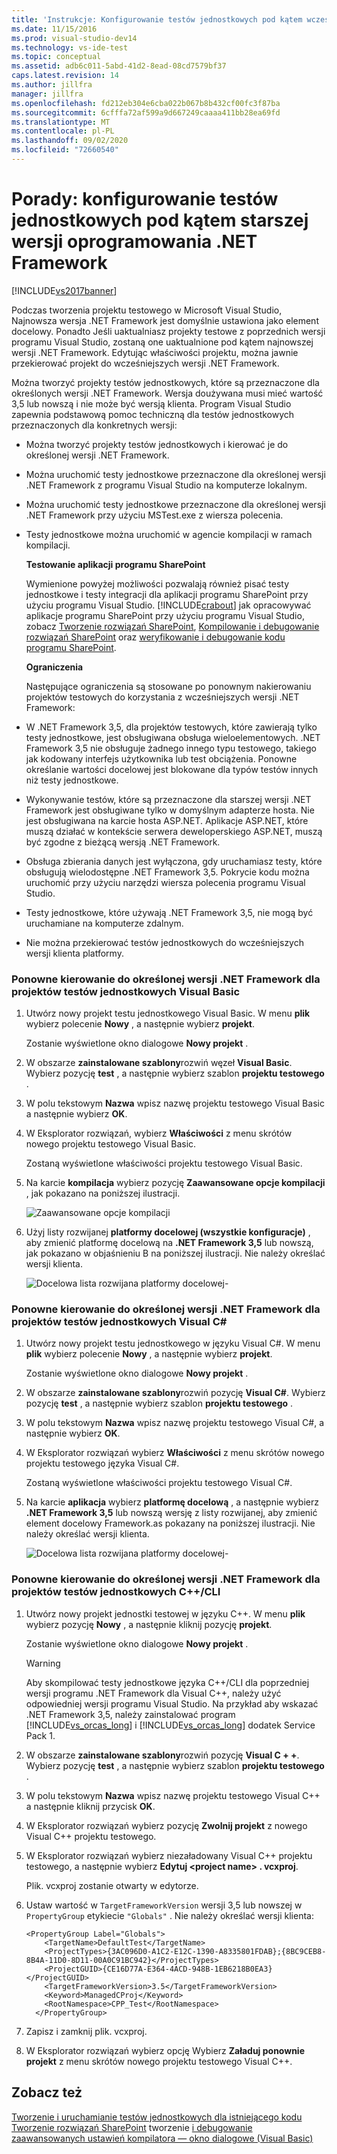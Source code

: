 ```yaml
---
title: 'Instrukcje: Konfigurowanie testów jednostkowych pod kątem wcześniejszej wersji .NET Framework | Microsoft Docs'
ms.date: 11/15/2016
ms.prod: visual-studio-dev14
ms.technology: vs-ide-test
ms.topic: conceptual
ms.assetid: adb6c011-5abd-41d2-8ead-08cd7579bf37
caps.latest.revision: 14
ms.author: jillfra
manager: jillfra
ms.openlocfilehash: fd212eb304e6cba022b067b8b432cf00fc3f87ba
ms.sourcegitcommit: 6cfffa72af599a9d667249caaaa411bb28ea69fd
ms.translationtype: MT
ms.contentlocale: pl-PL
ms.lasthandoff: 09/02/2020
ms.locfileid: "72660540"
---
```

# <a name="how-to-configure-unit-tests-to-target-an-earlier-version-of-the-net-framework"></a>Porady: konfigurowanie testów jednostkowych pod kątem starszej wersji oprogramowania .NET Framework
[!INCLUDE[vs2017banner](../includes/vs2017banner.md)]

Podczas tworzenia projektu testowego w Microsoft Visual Studio, Najnowsza wersja .NET Framework jest domyślnie ustawiona jako element docelowy. Ponadto Jeśli uaktualniasz projekty testowe z poprzednich wersji programu Visual Studio, zostaną one uaktualnione pod kątem najnowszej wersji .NET Framework. Edytując właściwości projektu, można jawnie przekierować projekt do wcześniejszych wersji .NET Framework.

 Można tworzyć projekty testów jednostkowych, które są przeznaczone dla określonych wersji .NET Framework. Wersja doużywana musi mieć wartość 3,5 lub nowszą i nie może być wersją klienta. Program Visual Studio zapewnia podstawową pomoc techniczną dla testów jednostkowych przeznaczonych dla konkretnych wersji:

- Można tworzyć projekty testów jednostkowych i kierować je do określonej wersji .NET Framework.

- Można uruchomić testy jednostkowe przeznaczone dla określonej wersji .NET Framework z programu Visual Studio na komputerze lokalnym.

- Można uruchomić testy jednostkowe przeznaczone dla określonej wersji .NET Framework przy użyciu MSTest.exe z wiersza polecenia.

- Testy jednostkowe można uruchomić w agencie kompilacji w ramach kompilacji.

  **Testowanie aplikacji programu SharePoint**

  Wymienione powyżej możliwości pozwalają również pisać testy jednostkowe i testy integracji dla aplikacji programu SharePoint przy użyciu programu Visual Studio. [!INCLUDE[crabout](../includes/crabout-md.md)] jak opracowywać aplikacje programu SharePoint przy użyciu programu Visual Studio, zobacz [Tworzenie rozwiązań SharePoint](https://msdn.microsoft.com/library/4bfb1e59-97c9-4594-93f8-3068b4eb9631), [Kompilowanie i debugowanie rozwiązań SharePoint](https://msdn.microsoft.com/library/c9e7c9ab-4eb3-40cd-a9b9-6c2a896f70ae) oraz [weryfikowanie i debugowanie kodu programu SharePoint](https://msdn.microsoft.com/library/b5f3bce2-6a51-41b1-a292-9e384bae420c).

  **Ograniczenia**

  Następujące ograniczenia są stosowane po ponownym nakierowaniu projektów testowych do korzystania z wcześniejszych wersji .NET Framework:

- W .NET Framework 3,5, dla projektów testowych, które zawierają tylko testy jednostkowe, jest obsługiwana obsługa wieloelementowych. .NET Framework 3,5 nie obsługuje żadnego innego typu testowego, takiego jak kodowany interfejs użytkownika lub test obciążenia. Ponowne określanie wartości docelowej jest blokowane dla typów testów innych niż testy jednostkowe.

- Wykonywanie testów, które są przeznaczone dla starszej wersji .NET Framework jest obsługiwane tylko w domyślnym adapterze hosta. Nie jest obsługiwana na karcie hosta ASP.NET. Aplikacje ASP.NET, które muszą działać w kontekście serwera deweloperskiego ASP.NET, muszą być zgodne z bieżącą wersją .NET Framework.

- Obsługa zbierania danych jest wyłączona, gdy uruchamiasz testy, które obsługują wielodostępne .NET Framework 3,5. Pokrycie kodu można uruchomić przy użyciu narzędzi wiersza polecenia programu Visual Studio.

- Testy jednostkowe, które używają .NET Framework 3,5, nie mogą być uruchamiane na komputerze zdalnym.

- Nie można przekierować testów jednostkowych do wcześniejszych wersji klienta platformy.

### <a name="re-targeting-to-a-specific-version-of-the-net-framework-for-visual-basic-unit-test-projects"></a>Ponowne kierowanie do określonej wersji .NET Framework dla projektów testów jednostkowych Visual Basic

1. Utwórz nowy projekt testu jednostkowego Visual Basic. W menu **plik** wybierz polecenie **Nowy** , a następnie wybierz **projekt**.

     Zostanie wyświetlone okno dialogowe **Nowy projekt** .

2. W obszarze **zainstalowane szablony**rozwiń węzeł **Visual Basic**. Wybierz pozycję **test** , a następnie wybierz szablon **projektu testowego** .

3. W polu tekstowym **Nazwa** wpisz nazwę projektu testowego Visual Basic a następnie wybierz **OK**.

4. W Eksplorator rozwiązań, wybierz **Właściwości** z menu skrótów nowego projektu testowego Visual Basic.

     Zostaną wyświetlone właściwości projektu testowego Visual Basic.

5. Na karcie **kompilacja** wybierz pozycję **Zaawansowane opcje kompilacji** , jak pokazano na poniższej ilustracji.

     ![Zaawansowane opcje kompilacji](../test/media/howtoconfigureunittest35frameworka.png "HowToConfigureUnitTest35FrameworkA")

6. Użyj listy rozwijanej **platformy docelowej (wszystkie konfiguracje)** , aby zmienić platformę docelową na **.NET Framework 3,5** lub nowszą, jak pokazano w objaśnieniu B na poniższej ilustracji. Nie należy określać wersji klienta.

     ![Docelowa lista rozwijana platformy docelowej&#45;](../test/media/howtoconfigureunitest35frameworkstepb.png "HowToConfigureUniTest35FrameworkStepB")

### <a name="re-targeting-to-a-specific-version-of-the-net-framework-for-visual-c-unit-test-projects"></a>Ponowne kierowanie do określonej wersji .NET Framework dla projektów testów jednostkowych Visual C#

1. Utwórz nowy projekt testu jednostkowego w języku Visual C#. W menu **plik** wybierz polecenie **Nowy** , a następnie wybierz **projekt**.

     Zostanie wyświetlone okno dialogowe **Nowy projekt** .

2. W obszarze **zainstalowane szablony**rozwiń pozycję **Visual C#**. Wybierz pozycję **test** , a następnie wybierz szablon **projektu testowego** .

3. W polu tekstowym **Nazwa** wpisz nazwę projektu testowego Visual C#, a następnie wybierz **OK**.

4. W Eksplorator rozwiązań wybierz **Właściwości** z menu skrótów nowego projektu testowego języka Visual C#.

     Zostaną wyświetlone właściwości projektu testowego Visual C#.

5. Na karcie **aplikacja** wybierz **platformę docelową** , a następnie wybierz **.NET Framework 3,5** lub nowszą wersję z listy rozwijanej, aby zmienić element docelowy Framework.as pokazany na poniższej ilustracji. Nie należy określać wersji klienta.

     ![Docelowa lista rozwijana platformy docelowej&#45;](../test/media/howtoconfigureunittest35frameworkcsharp.png "HowToConfigureUnitTest35FrameworkCSharp")

### <a name="re-targeting-to-a-specific-version-of-the-net-framework-for-ccli-unit-test-projects"></a>Ponowne kierowanie do określonej wersji .NET Framework dla projektów testów jednostkowych C++/CLI

1. Utwórz nowy projekt jednostki testowej w języku C++. W menu **plik** wybierz pozycję **Nowy** , a następnie kliknij pozycję **projekt**.

     Zostanie wyświetlone okno dialogowe **Nowy projekt** .

    > [!WARNING]
    > Aby skompilować testy jednostkowe języka C++/CLI dla poprzedniej wersji programu .NET Framework dla Visual C++, należy użyć odpowiedniej wersji programu Visual Studio. Na przykład aby wskazać .NET Framework 3,5, należy zainstalować program [!INCLUDE[vs_orcas_long](../includes/vs-orcas-long-md.md)] i [!INCLUDE[vs_orcas_long](../includes/vs-orcas-long-md.md)] dodatek Service Pack 1.

2. W obszarze **zainstalowane szablony**rozwiń pozycję **Visual C + +**. Wybierz pozycję **test** , a następnie wybierz szablon **projektu testowego** .

3. W polu tekstowym **Nazwa** wpisz nazwę projektu testowego Visual C++ a następnie kliknij przycisk **OK**.

4. W Eksplorator rozwiązań wybierz pozycję **Zwolnij projekt** z nowego Visual C++ projektu testowego.

5. W Eksplorator rozwiązań wybierz niezaładowany Visual C++ projektu testowego, a następnie wybierz **Edytuj \<project name> . vcxproj**.

     Plik. vcxproj zostanie otwarty w edytorze.

6. Ustaw wartość w `TargetFrameworkVersion` wersji 3,5 lub nowszej w `PropertyGroup` etykiecie `"Globals"` . Nie należy określać wersji klienta:

    ```
    <PropertyGroup Label="Globals">
        <TargetName>DefaultTest</TargetName>
        <ProjectTypes>{3AC096D0-A1C2-E12C-1390-A8335801FDAB};{8BC9CEB8-8B4A-11D0-8D11-00A0C91BC942}</ProjectTypes>
        <ProjectGUID>{CE16D77A-E364-4ACD-948B-1EB6218B0EA3}</ProjectGUID>
        <TargetFrameworkVersion>3.5</TargetFrameworkVersion>
        <Keyword>ManagedCProj</Keyword>
        <RootNamespace>CPP_Test</RootNamespace>
      </PropertyGroup>

    ```

7. Zapisz i zamknij plik. vcxproj.

8. W Eksplorator rozwiązań wybierz opcję Wybierz **Załaduj ponownie projekt** z menu skrótów nowego projektu testowego Visual C++.

## <a name="see-also"></a>Zobacz też
 [Tworzenie i uruchamianie testów jednostkowych dla istniejącego kodu](https://msdn.microsoft.com/e8370b93-085b-41c9-8dec-655bd886f173) [Tworzenie rozwiązań SharePoint](https://msdn.microsoft.com/library/4bfb1e59-97c9-4594-93f8-3068b4eb9631) tworzenie [i debugowanie](https://msdn.microsoft.com/library/c9e7c9ab-4eb3-40cd-a9b9-6c2a896f70ae) [zaawansowanych ustawień kompilatora — okno dialogowe (Visual Basic)](../ide/reference/advanced-compiler-settings-dialog-box-visual-basic.md)
